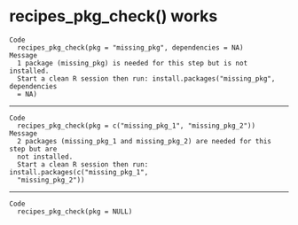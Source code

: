 # recipes_pkg_check() works

    Code
      recipes_pkg_check(pkg = "missing_pkg", dependencies = NA)
    Message
      1 package (missing_pkg) is needed for this step but is not installed.
      Start a clean R session then run: install.packages("missing_pkg", dependencies
      = NA)

---

    Code
      recipes_pkg_check(pkg = c("missing_pkg_1", "missing_pkg_2"))
    Message
      2 packages (missing_pkg_1 and missing_pkg_2) are needed for this step but are
      not installed.
      Start a clean R session then run: install.packages(c("missing_pkg_1",
      "missing_pkg_2"))

---

    Code
      recipes_pkg_check(pkg = NULL)

